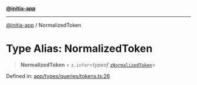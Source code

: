 [**@initia-app**](../types.md)

***

[@initia-app](../types.md) / NormalizedToken

# Type Alias: NormalizedToken

> **NormalizedToken** = `z.infer`\<*typeof* [`zNormalizedToken`](../variables/zNormalizedToken.md)\>

Defined in: [app/types/queries/tokens.ts:26](https://github.com/hanwong/app-v2/blob/087f9ea496ced31d9a3b187baa11cd5456705527/app/types/queries/tokens.ts#L26)
